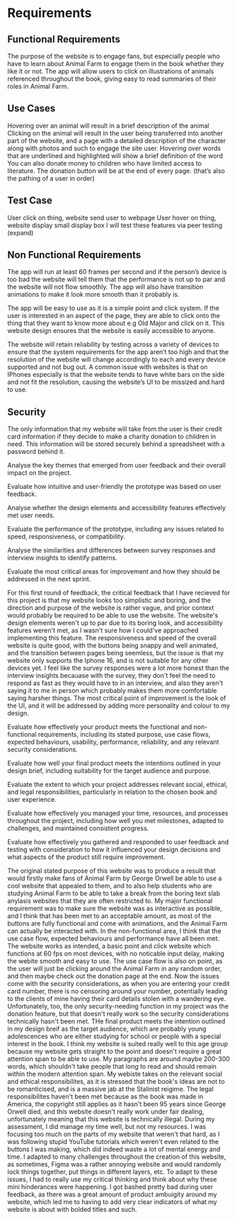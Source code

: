 # Requirements

## Functional Requirements

The purpose of the website is to engage fans, but especially people who have to learn about Animal Farm to engage them in the book whether they like it or not. The app will allow users to click on illustrations of animals referenced throughout the book, giving easy to read summaries of their roles in Animal Farm.

## Use Cases

Hovering over an animal will result in a brief description of the animal
Clicking on the animal will result in the user being transferred into another part of the website, and a page with a detailed description of the character along with photos and such to engage the site user.
Hovering over words that are underlined and highlighted will show a brief definition of the word
You can also donate money to children who have limited access to literature. The donation button will be at the end of every page.
(that’s also the pathing of a user in order)

## Test Case 
User click on thing, website send user to webpage
User hover on thing, website display small display box
I will test these features via peer testing (expand)

## Non Functional Requirements
The app will run at least 60 frames per second and if the person’s device is too bad the website will tell them that the performance is not up to par and the website will not flow smoothly. The app will also have transition animations to make it look more smooth than it probably is.

The app will be easy to use as it is a simple point and click system. If the user is interested in an aspect of the page, they are able to click onto the thing that they want to know more about e.g Old Major and click on it. This website design ensures that the website is easily accessible to anyone.

The website will retain reliability by testing across a variety of devices to ensure that the system requirements for the app aren’t too high and that the resolution of the website will change accordingly to each and every device supported and not bug out. A common issue with websites is that on IPhones especially is that the website tends to have white bars on the side and not fit the resolution, causing the website’s UI to be missized and hard to use.

## Security
The only information that my website will take from the user is their credit card information if they decide to make a charity donation to children in need. This information will be stored securely behind a spreadsheet with a password behind it.


Analyse the key themes that emerged from user feedback and their overall impact on the project.

Evaluate how intuitive and user-friendly the prototype was based on user feedback.

Analyse whether the design elements and accessibility features effectively met user needs.

Evaluate the performance of the prototype, including any issues related to speed, responsiveness, or compatibility.

Analyse the similarities and differences between survey responses and interview insights to identify patterns.

Evaluate the most critical areas for improvement and how they should be addressed in the next sprint.

For this first round of feedback, the critical feedback that I have recieved for this project is that my website looks too simplistic and boring, and the direction and purpose of the website is rather vague, and prior context would probably be required to be able to use the website. The website's design elements weren't up to par due to its boring look, and accessibility features weren't met, as I wasn't sure how I could've approached implementing this feature. The responsiveness and speed of the overall website is quite good, with the buttons being snappy and well animated, and the transition between pages being seemless, but the issue is that my website only supports the Iphone 16, and is not suitable for any other devices yet. I feel like the survey responses were a lot more honest than the interview insights becauase with the survey, they don't feel the need to respond as fast as they would have to in an interview, and also they aren't saying it to me in person which probably makes them more comfortable saying harsher things. The most critical point of improvement is the look of the UI, and it will be addressed by adding more personality and colour to my design.


Evaluate how effectively your product meets the functional and non-functional requirements, including its stated purpose, use case flows, expected behaviours, usability, performance, reliability, and any relevant security considerations.

Evaluate how well your final product meets the intentions outlined in your design brief, including suitability for the target audience and purpose.

Evaluate the extent to which your project addresses relevant social, ethical, and legal responsibilities, particularly in relation to the chosen book and user experience.

Evaluate how effectively you managed your time, resources, and processes throughout the project, including how well you met milestones, adapted to challenges, and maintained consistent progress.

Evaluate how effectively you gathered and responded to user feedback and testing with consideration to how it influenced your design decisions and what aspects of the product still require improvement.

The original stated purpose of this website was to produce a result that would firstly make fans of Animal Farm by George Orwell be able to use a cool website that appealed to them, and to also help students who are studying Animal Farm to be able to take a break from the boring text slab anylasis websites that they are often restricted to. My major functional requirement was to make sure the website was as interactive as possible, and I think that has been met to an acceptable amount, as most of the buttons are fully functional and come with animations, and the Animal Farm can actually be interacted with. In the non-functional area, I think that the use case flow, expected behaviours and performance have all been met. The website works as intended, a basic point and click website which functions at 60 fps on most devices, with no noticable input delay, making the webite smooth and easy to use. The use case flow is also on point, as the user will just be clicking around the Animal Farm in any random order, and then maybe check out the donation page at the end. Now the issues come with the security considerations, as when you are entering your credit card number, there is no censoring around your number, potentially leading to the clients of mine having their card details stolen with a wandering eye. Unfortunately, too, the only security-needing function in my project was the donation feature, but that doesn't really work so the security considerations technically hasn't been met. THe final product meets the intention outlined in my design breif as the target audience, which are probably young adolescences who are either studying for school or people with a special interest in the book. I think my website is suited really well to this age group because my website gets straight to the point and doesn't require a great attention span to be able to use. My paragraphs are around maybe 200-300 words, which shouldn't take people that long to read and should remain within the modern attention span. My webiste takes on the relevant social and ethical responsibilites, as it is stressed that the book's ideas are not to be romanticised, and is a massive jab at the Stalinist reigime. The legal responsibilites haven't been met because as the book was made in America, the copyright still applies as it hasn't been 95 years since George Orwell died, and this website doesn't really work under fair dealing, unfortunately meaning that this website is technically illegal. During my assessment, I did manage my time well, but not my resources. I was focusing too much on the parts of my website that weren't that hard, as I was following stupid YouTube tutorials which weren't even related to the buttons I was making, which did indeed waste a lot of mental energy and time. I adapted to many challenges throughout the creation of this website, as sometimes, Figma was a rather annoying website and would randomly lock things together, put things in different layers, etc. To adapt to these issues, I had to really use my critical thinking and think about why these mini hinderances were happening. I got bashed pretty bad during user feedback, as there was a great amount of product ambuigity around my website, which led me to having to add very clear indicators of what my website is about with bolded titles and such.      